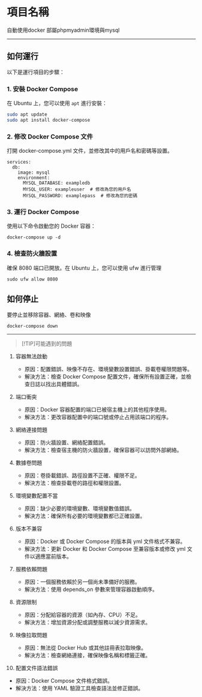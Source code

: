 # 項目名稱

自動使用docker 部屬phpmyadmin環境與mysql

- - -

## 如何運行

以下是運行項目的步驟：

### 1. 安裝 Docker Compose

在 Ubuntu 上，您可以使用 `apt` 進行安裝：

```bash
sudo apt update
sudo apt install docker-compose
```
### 2. 修改 Docker Compose 文件
打開 docker-compose.yml 文件，並修改其中的用戶名和密碼等設置。

```
services:
  db:
    image: mysql
    environment:
      MYSQL_DATABASE: exampledb
      MYSQL_USER: exampleuser  # 修改為您的用戶名
      MYSQL_PASSWORD: examplepass  # 修改為您的密碼
```

### 3. 運行 Docker Compose
使用以下命令啟動您的 Docker 容器：
```
docker-compose up -d
```

### 4. 檢查防火牆設置
確保 8080 端口已開放。在 Ubuntu 上，您可以使用 ufw 進行管理
```
sudo ufw allow 8080
```

## 如何停止
要停止並移除容器、網絡、卷和映像
```
docker-compose down
```

- - -


> [!TIP]可能遇到的問題


1. 容器無法啟動

    - 原因：配置錯誤、映像不存在、環境變數設置錯誤、掛載卷權限問題等。
    - 解決方法：檢查 Docker Compose 配置文件，確保所有設置正確，並檢查日誌以找出具體錯誤。

2. 端口衝突

   - 原因：Docker 容器配置的端口已被宿主機上的其他程序使用。
   - 解決方法：更改容器配置中的端口號或停止占用該端口的程序。

3. 網絡連接問題

   - 原因：防火牆設置、網絡配置錯誤。
   - 解決方法：檢查宿主機的防火牆設置，確保容器可以訪問外部網絡。

4. 數據卷問題

   - 原因：卷掛載錯誤、路徑設置不正確、權限不足。
   - 解決方法：檢查掛載卷的路徑和權限設置。

5. 環境變數配置不當

   - 原因：缺少必要的環境變數、環境變數值錯誤。
   - 解決方法：確保所有必要的環境變數都已正確設置。

6. 版本不兼容

   - 原因：Docker 或 Docker Compose 的版本與 yml 文件格式不兼容。
   - 解決方法：更新 Docker 和 Docker Compose 至兼容版本或修改 yml 文件以適應當前版本。

7. 服務依賴問題

   - 原因：一個服務依賴於另一個尚未準備好的服務。
   - 解決方法：使用 depends_on 參數來管理容器啟動順序。

8. 資源限制

   - 原因：分配給容器的資源（如內存、CPU）不足。
   - 解決方法：增加資源分配或調整服務以減少資源需求。

9. 映像拉取問題

   - 原因：無法從 Docker Hub 或其他註冊表拉取映像。
   - 解決方法：檢查網絡連接，確保映像名稱和標籤正確。

10. 配置文件語法錯誤

   - 原因：Docker Compose 文件格式錯誤。
   - 解決方法：使用 YAML 驗證工具檢查語法並修正錯誤。

